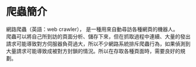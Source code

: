 # 爬蟲簡介

網路爬蟲（英語：web crawler）， 是一種用來自動尋訪各種網頁的機器人。
<br>
爬蟲可以將自己所到訪的頁面分析、儲存下來，但在抓取過程中連續、大量的發出請求可能導致對方伺服器負荷過大，所以不少網路系統排斥爬蟲行為，如果偵測到大量請求可能導致成被對方封鎖的情況。所以在存取各種頁面時，需要良好的規劃。 